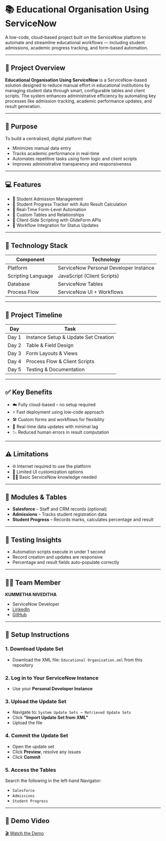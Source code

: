 # 📚 Educational Organisation Using ServiceNow

A low-code, cloud-based project built on the ServiceNow platform to automate and streamline educational workflows — including student admissions, academic progress tracking, and form-based automation.

---

## 🧠 Project Overview

**Educational Organisation Using ServiceNow** is a ServiceNow-based solution designed to reduce manual effort in educational institutions by managing student data through smart, 
configurable tables and client scripts. The system enhances administrative efficiency by automating key processes like admission tracking, academic performance updates, and result generation.

---

## 🎯 Purpose

To build a centralized, digital platform that:
- Minimizes manual data entry
- Tracks academic performance in real-time
- Automates repetitive tasks using form logic and client scripts
- Improves administrative transparency and responsiveness

---

## 💻 Features

- 🔹 Student Admission Management  
- 🔹 Student Progress Tracker with Auto Result Calculation  
- 🔹 Real-Time Form-Level Automation  
- 🔹 Custom Tables and Relationships  
- 🔹 Client-Side Scripting with GlideForm APIs  
- 🔹 Workflow Integration for Status Updates

---

## 🧰 Technology Stack

| Component            | Technology                            |
|----------------------|---------------------------------------|
| Platform             | ServiceNow Personal Developer Instance|
| Scripting Language   | JavaScript (Client Scripts)           |
| Database             | ServiceNow Tables                     |
| Process Flow         | ServiceNow UI + Workflows             |

---

## 📅 Project Timeline

| Day     | Task                                 |
|---------|--------------------------------------|
| Day 1   | Instance Setup & Update Set Creation |
| Day 2   | Table & Field Design                 |
| Day 3   | Form Layouts & Views                 |
| Day 4   | Process Flow & Client Scripts        |
| Day 5   | Testing & Documentation              |

---

## ✅ Key Benefits

- ☁️ Fully cloud-based – no setup required  
- ⚡ Fast deployment using low-code approach  
- 🛠 Custom forms and workflows for flexibility  
- 🔄 Real-time data updates with minimal lag  
- 📉 Reduced human errors in result computation

---

## ⚠️ Limitations

- 🌐 Internet required to use the platform  
- 🎨 Limited UI customization options  
- 🧑‍💻 Basic ServiceNow knowledge needed

---

## 📂 Modules & Tables

- **Salesforce** – Staff and CRM records (optional)
- **Admissions** – Tracks student registration data
- **Student Progress** – Records marks, calculates percentage and result

---

## 🧪 Testing Insights

- Automation scripts execute in under 1 second  
- Record creation and updates are responsive  
- Percentage and result fields auto-populate correctly

---

## 👩‍💻 Team Member

**KUMMETHA NIVEDITHA**  
- ServiceNow Developer  
- [LinkedIn](https://www.linkedin.com/in/niveditha563)  
- [GitHub](https://github.com/nivedithakummetha63)

---

## 🚀 Setup Instructions

### 1. Download Update Set
- Download the XML file: `Educational Organisation.xml` from this repository

### 2. Log in to Your ServiceNow Instance
- Use your **Personal Developer Instance**

### 3. Upload the Update Set
- Navigate to: `System Update Sets → Retrieved Update Sets`
- Click **"Import Update Set from XML"**
- Upload the file

### 4. Commit the Update Set
- Open the update set
- Click **Preview**, resolve any issues
- Click **Commit**

### 5. Access the Tables
Search the following in the left-hand Navigator:
- `Salesforce`
- `Admissions`
- `Student Progress`

---
## 🎥 Demo Video

[🎬 Watch the Demo](DEMO_LINK)


